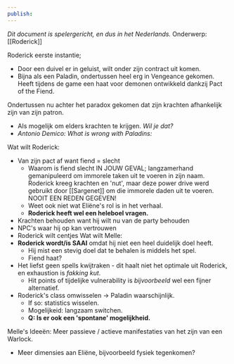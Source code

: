 ```yaml
---
publish:
---
```

*Dit document is spelergericht, en dus in het Nederlands.*
Onderwerp: [[Roderick]]

Roderick eerste instantie;
- Door een duivel er in geluist, wilt onder zijn contract uit komen.
- Bijna als een Paladin, ondertussen heel erg in Vengeance gekomen. Heeft tijdens de game een haat voor demonen ontwikkeld dankzij Pact of the Fiend.

Ondertussen nu achter het paradox gekomen dat zijn krachten afhankelijk zijn van zijn patron.
- AIs mogelijk om elders krachten te krijgen. *Wil je dat?*
- *Antonio Demico: What is wrong with Paladins:* 

Wat wilt Roderick:
- Van zijn pact af want fiend = slecht
	- Waarom is fiend slecht IN JOUW GEVAL; langzamerhand gemanipuleerd om immorele taken uit te voeren in zijn naam. Roderick kreeg krachten en 'nut', maar deze power drive werd gebruikt door [[Sargenet]] om die immorele daden uit te voeren. NOOIT EEN REDEN GEGEVEN!
	- Weet ook niet wat Eliëne's rol is in het verhaal.
	- **Roderick heeft wel een heleboel vragen.** 
- Krachten behouden want hij wilt nu van de party behouden
- NPC's waar hij op kan vertrouwen
- Roderick wilt centjes
Wat wilt Melle:
- **Roderick wordt/is SAAI** omdat hij niet een heel duidelijk doel heeft.
	- Hij mist een stevig doel dat te behalen is middels het spel.
	- Fiend haat?
- Het liefst geen spells kwijtraken - dit haalt niet het optimale uit Roderick, en exhaustion is *fakking kut*.
	- Hit points of tijdelijke vulnerability is *bijvoorbeeld* wel een fijner alternatief.
- Roderick's class omwisselen -> Paladin waarschijnlijk.
	- If so: statistics wisselen.
	- Mogelijkeid: langzaam switchen.
	- **Q: Is er ook een 'spontane' mogelijkheid.**

Melle's Ideeën:
Meer passieve / actieve manifestaties van het zijn van een Warlock.
- Meer dimensies aan Eliëne, bijvoorbeeld fysiek tegenkomen?

